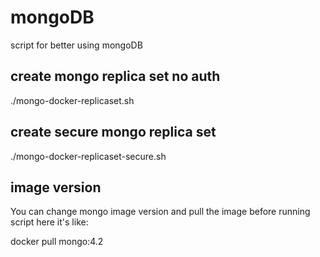 # mongoDB

script for better using mongoDB

## create mongo replica set no auth

./mongo-docker-replicaset.sh

## create secure mongo replica set

./mongo-docker-replicaset-secure.sh

## image version
You can change mongo image version 
and pull the image before running script
here it's like:

docker pull mongo:4.2
